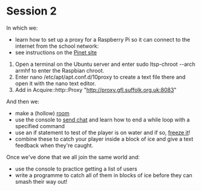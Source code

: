 # Session 2
In which we:
 * learn how to set up a proxy for a Raspberry Pi so it can connect to the internet from the school network:
  * see instructions on the [Pinet site](http://pinet.org.uk/articles/advanced/web-filtering.html#raspbian)
  1. Open a terminal on the Ubuntu server and enter sudo ltsp-chroot --arch armhf to enter the Raspbian chroot.
  2. Enter nano /etc/apt/apt.conf.d/10proxy to create a text file there and open it with the nano text editor.
  3. Add in Acquire::http::Proxy "http://proxy.gfl.suffolk.org.uk:8083"

And then we:
 * make a (hollow) [room](https://arghbox.files.wordpress.com/2014/04/warehouse_a5.pdf)
 * use the console to [send chat](https://arghbox.files.wordpress.com/2014/04/chat_a5.pdf) and learn how to end a while loop with a specified command
 * use an if statement to test of the player is on water and if so, [freeze it](https://arghbox.files.wordpress.com/2014/04/freeze_a5.pdf)!
 * combine these to catch your player inside a block of ice and give a text feedback when they're caught.
 
 Once we've done that we all join the same world and:
 * use the console to practice getting a list of users
 * write a programme to catch all of them in blocks of ice before they can smash their way out!